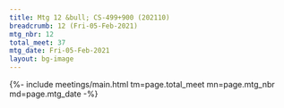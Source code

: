 ```yaml
---
title: Mtg 12 &bull; CS-499+900 (202110)
breadcrumb: 12 (Fri-05-Feb-2021)
mtg_nbr: 12
total_meet: 37
mtg_date: Fri-05-Feb-2021
layout: bg-image
---
```


{%- include meetings/main.html
    tm=page.total_meet
    mn=page.mtg_nbr
    md=page.mtg_date
-%}
